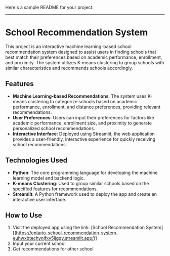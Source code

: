 Here's a sample README for your project:

---

# School Recommendation System

This project is an interactive machine learning-based school recommendation system designed to assist users in finding schools that best match their preferences based on academic performance, enrollment, and proximity. The system utilizes K-means clustering to group schools with similar characteristics and recommends schools accordingly.

## Features

- **Machine Learning-based Recommendations**: The system uses K-means clustering to categorize schools based on academic performance, enrollment, and distance preferences, providing relevant recommendations.
- **User Preferences**: Users can input their preferences for factors like academic performance, enrollment size, and proximity to generate personalized school recommendations.
- **Interactive Interface**: Deployed using Streamlit, the web application provides a user-friendly, interactive experience for quickly receiving school recommendations.

## Technologies Used

- **Python**: The core programming language for developing the machine learning model and backend logic.
- **K-means Clustering**: Used to group similar schools based on the specified features for recommendations.
- **Streamlit**: A Python framework used to deploy the app and create an interactive user interface.

## How to Use

1. Visit the deployed app using the link: [School Recommendation System][(https://ontario-school-recommendation-system-euhwxbtechynjfxv5ljgqv.streamlit.app/)]
2. Input your current school
3. Get recommendations for other school
